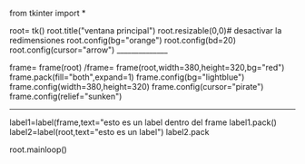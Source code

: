 from tkinter import *

root= tk()
root.title("ventana principal")
root.resizable(0,0)# desactivar la redimensiones
root.config(bg="orange")
root.config(bd=20)
root.config(cursor="arrow") ______________

frame= frame(root) /frame= frame(root,width=380,height=320,bg="red") 
frame.pack(fill="both",expand=1)
frame.config(bg="lightblue")
frame.config(width=380,height=320)
frame.config(cursor="pirate")
frame.config(relief="sunken")
_______________
label1=label(frame,text="esto es un label dentro del frame
label1.pack()
label2=label(root,text="esto es un label")
label2.pack






root.mainloop()
